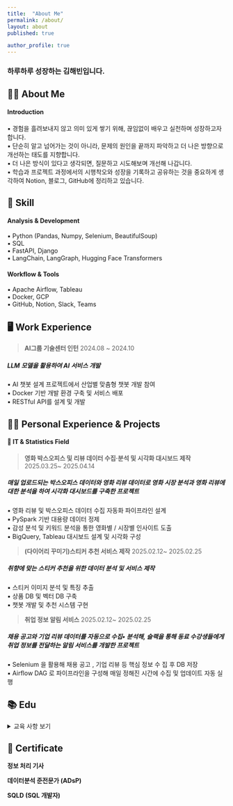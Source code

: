 ```yaml
---
title:  "About Me"
permalink: /about/
layout: about
published: true

author_profile: true
---
```


### 하루하루 성장하는 김해빈입니다.

## 🙋‍♀️ About Me

#### **Introduction**

▪ 경험을 흘려보내지 않고 의미 있게 쌓기 위해, 끊임없이 배우고 실천하며 성장하고자 합니다. <br>
▪ 단순히 알고 넘어가는 것이 아니라, 문제의 원인을 끝까지 파악하고 더 나은 방향으로 개선하는 태도를 지향합니다. <br>
▪ 더 나은 방식이 있다고 생각되면, 질문하고 시도해보며 개선해 나갑니다. <br>
▪ 학습과 프로젝트 과정에서의 시행착오와 성장을 기록하고 공유하는 것을 중요하게 생각하여 Notion, 블로그, GitHub에 정리하고 있습니다. <br>

## 🧩 Skill

#### Analysis & Development

▪ Python (Pandas, Numpy, Selenium, BeautifulSoup) <br>
▪ SQL <br>
▪ FastAPI, Django <br>
▪ LangChain, LangGraph, Hugging Face Transformers <br>

#### Workflow & Tools

▪ Apache Airflow, Tableau <br>
▪ Docker, GCP <br>
▪ GitHub, Notion, Slack, Teams <br>

## 🖥 Work Experience

> **AI그룹 기술센터 인턴** 2024.08 ~ 2024.10 
##### LLM 모델을 활용하여 AI 서비스 개발 
▪ AI 챗봇 설계 프로젝트에서 산업별 맞춤형 챗봇 개발 참여 <br>
▪ Docker 기반 개발 환경 구축 및 서비스 배포 <br>
▪ RESTful API를 설계 및 개발  <br>

## 🧗🏻 Personal Experience & Projects

#### 🔗 IT & Statistics Field

> **영화 박스오피스 및 리뷰 데이터 수집·분석 및 시각화 대시보드 제작** 2025.03.25~ 2025.04.14   
##### 매일 업로드되는 박스오피스 데이터와 영화 리뷰 데이터로 영화 시장 분석과 영화 리뷰에 대한 분석을 하여 시각화 대시보드를 구축한 프로젝트 
▪ 영화 리뷰 및 박스오피스 데이터 수집 자동화 파이프라인 설계 <br>
▪ PySpark 기반 대용량 데이터 정제 <br>
▪ 감성 분석 및 키워드 분석을 통한 영화별 / 시장별 인사이트 도출   <br>
▪ BigQuery, Tableau 대시보드 설계 및 시각화 구성 <br>

> **(다이어리 꾸미기)스티커 추천 서비스 제작** 2025.02.12~ 2025.02.25    
##### 취향에 맞는 스티커 추천을 위한 데이터 분석 및 서비스 제작
▪ 스티커 이미지 분석 및 특징 추출 <br>
▪ 상품 DB 및 벡터 DB 구축 <br>
▪ 챗봇 개발 및 추천 시스템 구현 <br>

> **취업 정보 알림 서비스** 2025.02.12~ 2025.02.25    
##### 채용 공고와 기업 리뷰 데이터를 자동으로 수집• 분석해, 슬랙을 통해 동료 수강생들에게 취업 정보를 전달하는 알림 서비스를 개발한 프로젝트
▪ Selenium 을 활용해 채용 공고 , 기업 리뷰 등 핵심 정보 수 집 후 DB 저장 <br>
▪ Airflow DAG 로 파이프라인을 구성해 매일 정해진 시간에 수집 및 업데이트 자동 실행 <br>

## 📚 Edu

<details>
<summary> 교육 사항 보기</summary>
<div markdown="1">

> **동덕여자대학교 학사과정** 2018.03 ~ 2024.02  
##### 주 전공, 컴퓨터학과

> **데이터 엔지니어링 데브코스 2기**, 2021.06 ~ 2022.08  
##### 프로그래머스에서 진행하는 데이터 엔지니어링 교육 과정으로 데이터 수집, 저장, 처리 및 분석에 필요한 다양한 도구와 기술을 학습  
▪ Python, Django, AWS, Airflow, Docker 등을 활용한 데이터 파이프라인 구축 및 최적화 학습   <br>
▪ SQL을 활용한 데이터 가공 및 Superset을 통한 시각화 프로젝트    <br>
▪ 팀 프로젝트를 통한 실무 협업 경험 및 문제 해결 능력 향상   <br>


</div>
</details>

## 📜 Certificate 

**정보 처리 기사**

**데이터분석 준전문가 (ADsP)**

**SQLD (SQL 개발자)**